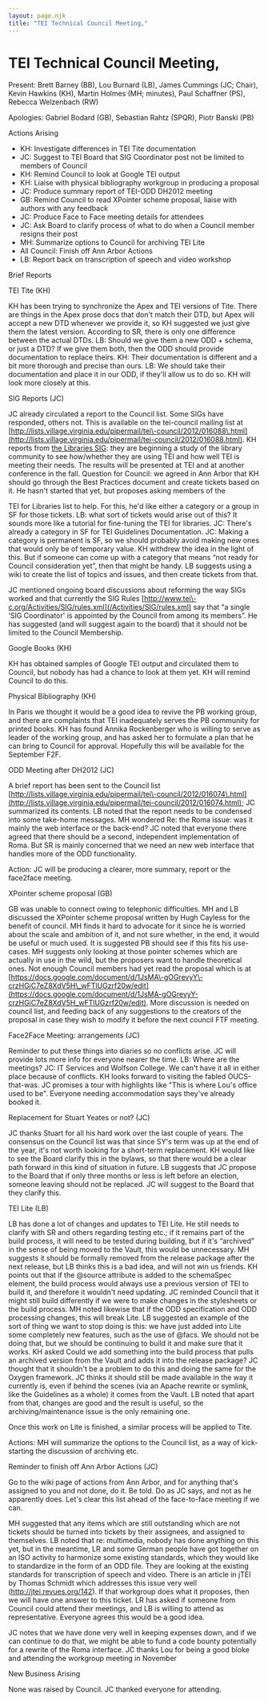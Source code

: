 ```yaml
---
layout: page.njk
title: "TEI Technical Council Meeting,"
---
```

# TEI Technical Council Meeting,



Present: Brett Barney (BB), Lou Burnard (LB), James Cummings (JC; Chair), Kevin Hawkins
 (KH), Martin Holmes (MH; minutes), Paul Schaffner (PS), Rebecca Welzenbach (RW)


Apologies: Gabriel Bodard (GB), Sebastian Rahtz (SPQR), Piotr Banski (PB)



 Actions Arising
 
 * KH: Investigate differences in TEI Tite documentation
* JC: Suggest to TEI Board that SIG Coordinator post not be limited to members of Council
* KH: Remind Council to look at Google TEI output
* KH: Liaise with physical bibliography workgroup in producing a proposal
* JC: Produce summary report of TEI\-ODD DH2012 meeting
* GB: Remind Council to read XPointer scheme proposal, liaise with authors with any feedback
* JC: Produce Face to Face meeting details for attendees
* JC: Ask Board to clarify process of what to do when a Council member resigns their post
* MH: Summarize options to Council for archiving TEI Lite
* All Council: Finish off Ann Arbor Actions
* LB: Report back on transcription of speech and video workshop




 Brief Reports 
 
 
 TEI Tite (KH) 
 
 
 KH has been trying to synchronize the Apex and TEI versions of Tite. There
 are things in the Apex prose docs that don't match their DTD, but Apex will
 accept a new DTD whenever we provide it, so KH suggested we just give them
 the latest version. According to SR, there is only one difference between
 the actual DTDs. LB: Should we give them a new ODD \+ schema, or just a DTD?
 If we give them both, then the ODD should provide documentation to replace
 theirs. KH: Their documentation is different and a bit more thorough and
 precise than ours. LB: We should take their documentation and place it in
 our ODD, if they'll allow us to do so. KH will look more closely at this. 




 SIG Reports (JC)
 
 JC already circulated a report to the Council list. Some SIGs have responded,
 others not. This is available on the tei\-council mailing list at [http://lists.village.virginia.edu/pipermail/tei\-council/2012/016088\.html](http://lists.village.virginia.edu/pipermail/tei-council/2012/016088.html).
 KH reports from [the Libraries SIG](/Activities/SIG/Libraries/): 
 they are beginning a study of the library community
 to see how/whether they are using TEI and how well TEI is meeting their needs.
 The results will be presented at TEI and at another conference in the fall.
 Question for Council: we agreed in Ann Arbor that KH should go through the Best
 Practices document and create tickets based on it. He hasn't started that
 yet, but proposes asking members of the 


TEI for Libraries list to help. For
 this, he'd like either a category or a group in SF for those tickets. LB:
 what sort of tickets would arise out of this? It sounds more like a tutorial
 for fine\-tuning the TEI for libraries. JC: There's already a category in SF
 for TEI Guidelines Documentation. JC: Making a category is permanent is SF,
 so we should probably avoid making new ones that would only be of temporary
 value. KH withdrew the idea in the light of this. But if someone can come up
 with a category that means “not ready for Council consideration yet”, then
 that might be handy. LB suggests using a wiki to create the list of topics
 and issues, and then create tickets from that. 
 
  JC mentioned ongoing board discussions about reforming the way SIGs worked
 and that currently the SIG Rules [http://www.tei\-c.org/Activities/SIG/rules.xml](/Activities/SIG/rules.xml) say that “a single
 ‘SIG Coordinator' is appointed by the Council from among its members”. He
 has suggested (and will suggest again to the board) that it should not be
 limited to the Council Membership. 




 Google Books (KH)
 
  KH has obtained samples of Google TEI output and circulated them to Council,
 but nobody has had a chance to look at them yet. KH will remind Council to
 do this. 




 Physical Bibliography (KH)
 
  In Paris we thought it would be a good idea to revive the PB working group,
 and there are complaints that TEI inadequately serves the PB community for
 printed books. KH has found Annika Rockenberger who is willing to serve as
 leader of the working group, and has asked her to formulate a plan that he
 can bring to Council for approval. Hopefully this will be available for the
 September F2F. 




 ODD Meeting after DH2012 (JC)
 
 A brief report has been sent to the Council list [http://lists.village.virginia.edu/pipermail/tei\-council/2012/016074\.html](http://lists.village.virginia.edu/pipermail/tei-council/2012/016074.html);
 JC summarized its contents. LB noted that the report needs to be condensed
 into some take\-home messages. MH wondered Re: the Roma issue: was it mainly
 the web interface or the back\-end? JC noted that everyone there agreed that
 there should be a second, independent implementation of Roma. But SR is
 mainly concerned that we need an new web interface that handles more of the
 ODD functionality. 



Action: JC will be producing a clearer, more summary, report
 or the face2face meeting. 




 XPointer scheme proposal (GB) 
 
 
 GB was unable to connect owing to telephonic difficulties. 
 MH and LB discussed the XPointer scheme proposal written by Hugh Cayless for
 the benefit of council. MH finds it hard to advocate for it since he
 is worried about the scale and ambition of it, and not sure whether, in the end,
 it would be useful or much used. It is suggested PB should see if this fits his use\-cases.
 MH suggests only looking at those pointer schemes which are actually in use
 in the wild, but the proposers want to handle theoretical ones. Not enough
 Council members had yet read the proposal which is at [https://docs.google.com/document/d/1JsMA\-gOGrevyY\-crzHGiC7eZ8XdV5H\_wFTlUGzrf20w/edit](https://docs.google.com/document/d/1JsMA-gOGrevyY-crzHGiC7eZ8XdV5H_wFTlUGzrf20w/edit).
 More discussion is needed on council list, and feeding back of any
 suggestions to the creators of the proposal in case they wish to modify it
 before the next council FTF meeting.




 Face2Face Meeting: arrangements (JC) 
 
 Reminder to put these things into diaries so no conflicts arise. JC will
 provide lots more info for everyone nearer the time. LB: Where are the
 meetings? JC: IT Services and Wolfson College. We can't have it all in
 either place because of conflicts. KH looks forward to visiting the fabled
 OUCS\-that\-was. JC promises a tour with highlights like "This is where Lou's
 office used to be". Everyone needing accommodation says they've already
 booked it. 





 Replacement for Stuart Yeates or not? (JC) 
 
  JC thanks Stuart for all his hard work over the last couple of years. The
 consensus on the Council list was that since SY's term was up at the end of the
 year, it's not worth looking for a short\-term replacement. KH would like to see
 the Board clarify this in the bylaws, so that there would be a clear path
 forward in this kind of situation in future. LB suggests that JC propose to the
 Board that if only three months or less is left before an election, someone
 leaving should not be replaced. JC will suggest to the Board that they clarify
 this.




 TEI Lite (LB) 
 
 LB has done a lot of changes and updates to TEI Lite. He still needs to clarify
 with SR and others regarding testing etc.; if it remains part of the build
 process, it will need to be tested during building, but if it's “archived” in
 the sense of being moved to the Vault, this would be unnecessary. MH suggests it
 should be formally removed from the release package after the next release, but
 LB thinks this is a bad idea, and will not win us friends. KH points out that if
 the @source attribute is added to the schemaSpec element, the build process
 would always use a previous version of TEI to build it, and therefore it
 wouldn't need updating. JC reminded Council that it might still build
 differently if we were to make changes in the stylesheets or the build process.
 MH noted likewise that if the ODD specification and ODD processing changes, this
 will break Lite. LB suggested an example of the sort of thing we want to stop
 doing is this: we have just added into Lite some completely new features, such
 as the use of @facs. We should not be doing that, but we should be continuing to
 build it and make sure that it works. KH asked Could we add something into the
 build process that pulls an archived version from the Vault and adds it into the
 release package? JC thought that it shouldn't be a problem to do this and doing
 the same for the Oxygen framework. JC thinks it should still be made available
 in the way it currently is, even if behind the scenes (via an Apache rewrite or
 symlink, like the Guidelines as a whole) it comes from the Vault. LB noted that
 apart from that, changes are good and the result is useful, so the
 archiving/maintenance issue is the only remaining one. 


Once this work on Lite is finished, a similar process will be applied to Tite.


Actions: MH will summarize the options to the Council list, as a
 way of kick\-starting the discussion of archiving etc.




 Reminder to finish off Ann Arbor Actions (JC)
 
 
 Go to the wiki page of actions from Ann Arbor, and for anything that's assigned
 to you and not done, do it. Be told. Do as JC says, and not as he apparently
 does. Let's clear this list ahead of the face\-to\-face meeting if we can. 


 MH suggested that any items which are still outstanding which are not tickets
 should be turned into tickets by their assignees, and assigned to themselves. LB
 noted that re: multimedia, nobody has done anything on this yet, but in the
 meantime, LR and some German people have got together on an ISO activity to
 harmonize some existing standards, which they would like to standardize in the
 form of an ODD file. They are looking at the existing standards for
 transcription of speech and video. There is an article in jTEI by Thomas Schmidt
 which addresses this issue very well (<http://jtei.revues.org/142>). 
 If that workgroup does what it proposes,
 then we will have one answer to this ticket. LR has asked if someone from
 Council could attend their meetings, and LB is willing to attend as
 representative. Everyone agrees this would be a good idea. 


JC notes that we have done very well in keeping expenses down, and if we can
 continue to do that, we might be able to fund a code bounty potentially for a
 rewrite of the Roma interface. JC thanks Lou for being a good bloke and
 attending the workgroup meeting in November




 New Business Arising
 
 
  None was raised by Council. JC thanked everyone for attending.




